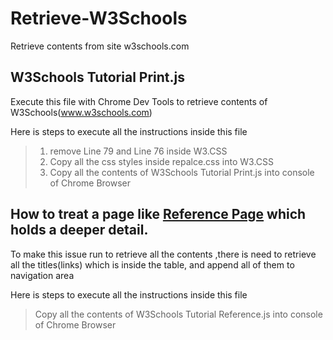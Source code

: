 # Retrieve-W3Schools
Retrieve contents from site w3schools.com

## W3Schools Tutorial Print.js
Execute this file with Chrome Dev Tools to retrieve contents of W3Schools(www.w3schools.com)

Here is steps to execute all the instructions inside this file
> 1. remove Line 79 and Line 76 inside W3.CSS
> 2. Copy all the css styles inside repalce.css into W3.CSS
> 3. Copy all the contents of W3Schools Tutorial Print.js into console of Chrome Browser

## How to treat a page like [Reference Page](https://www.w3schools.com/jquery/jquery_ref_events.asp) which holds a deeper detail.

To make this issue run to retrieve all the contents ,there is need to retrieve all the titles(links) which is inside the table, and append all of them to navigation area

Here is steps to execute all the instructions inside this file
> Copy all the contents of W3Schools Tutorial Reference.js into console of Chrome Browser
